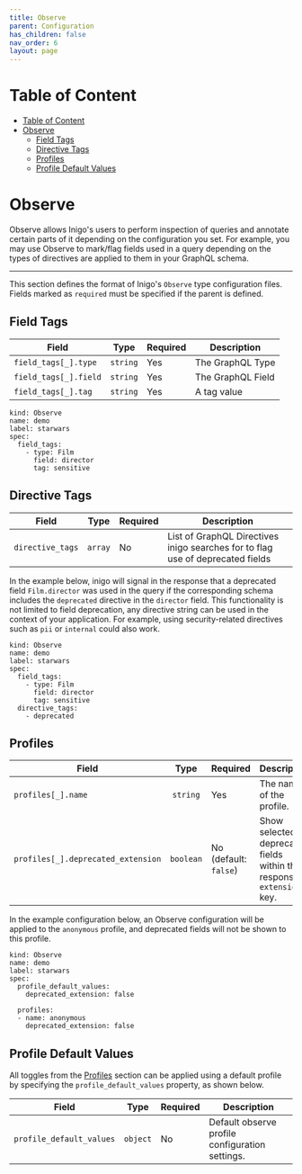 ```yaml
---
title: Observe
parent: Configuration
has_children: false
nav_order: 6
layout: page
---
```


# Table of Content
- [Table of Content](#table-of-content)
- [Observe](#observe)
  - [Field Tags](#field-tags)
  - [Directive Tags](#directive-tags)
  - [Profiles](#profiles)
  - [Profile Default Values](#profile-default-values)

# Observe
Observe allows Inigo's users to perform inspection of queries and annotate certain parts of it depending on the configuration you set. For example, you may use Observe to mark/flag fields used in a query depending on the types of directives are applied to them in your GraphQL schema.

---

This section defines the format of Inigo's `Observe` type configuration files. Fields marked as `required` must be specified if the parent is defined.

## Field Tags

| Field | Type | Required | Description
| ---  | :---: | --- | --- |
| `field_tags[_].type` | `string` | Yes | The GraphQL Type |
| `field_tags[_].field` | `string` | Yes | The GraphQL Field |
| `field_tags[_].tag` | `string` | Yes | A tag value |

```
kind: Observe
name: demo
label: starwars
spec:
  field_tags:
    - type: Film
      field: director
      tag: sensitive
```

## Directive Tags

| Field | Type | Required | Description
| ---  | :---: | --- | --- |
| `directive_tags` | `array` | No | List of GraphQL Directives inigo searches for to flag use of deprecated fields |

In the example below, inigo will signal in the response that a deprecated field `Film.director` was used in the query if the corresponding schema includes the `deprecated` directive in the `director` field. This functionality is not limited to field deprecation, any directive string can be used in the context of your application. For example, using security-related directives such as `pii` or `internal` could also work.

```
kind: Observe
name: demo
label: starwars
spec:
  field_tags:
    - type: Film
      field: director
      tag: sensitive
  directive_tags:
    - deprecated
```

## Profiles

| Field | Type | Required | Description
| ---  | :---: | --- | --- |
| `profiles[_].name` | `string` | Yes | The name of the profile. |
| `profiles[_].deprecated_extension` | `boolean` | No (default: `false`) | Show selected deprecated fields within the response's `extensions` key. |

In the example configuration below, an Observe configuration will be applied to the `anonymous` profile, and deprecated fields will not be shown to this profile.

```
kind: Observe
name: demo
label: starwars
spec:
  profile_default_values:
    deprecated_extension: false

  profiles:
  - name: anonymous
    deprecated_extension: false
```

## Profile Default Values
All toggles from the [Profiles](#profiles) section can be applied using a default profile by specifying the `profile_default_values` property, as shown below.

| Field | Type | Required | Description
| ---  | :---: | --- | --- |
| `profile_default_values` | `object` | No | Default observe profile configuration settings. |

